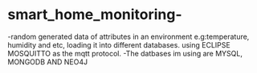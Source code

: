 # smart_home_monitoring-
  -random generated data of attributes in an environment e.g:temperature, humidity and etc, loading it ìnto different databases. using ECLIPSE MOSQUITTO as the mqtt protocol.
  -The datbases im using are MYSQL, MONGODB AND NEO4J
